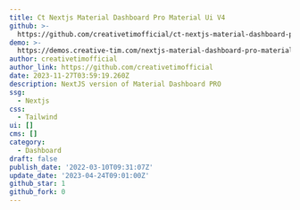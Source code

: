```yaml
---
title: Ct Nextjs Material Dashboard Pro Material Ui V4
github: >-
  https://github.com/creativetimofficial/ct-nextjs-material-dashboard-pro-material-ui-v4
demo: >-
  https://demos.creative-tim.com/nextjs-material-dashboard-pro-material-ui-v4/admin/dashboard
author: creativetimofficial
author_link: https://github.com/creativetimofficial
date: 2023-11-27T03:59:19.260Z
description: NextJS version of Material Dashboard PRO
ssg:
  - Nextjs
css:
  - Tailwind
ui: []
cms: []
category:
  - Dashboard
draft: false
publish_date: '2022-03-10T09:31:07Z'
update_date: '2023-04-24T09:01:00Z'
github_star: 1
github_fork: 0
---
```

